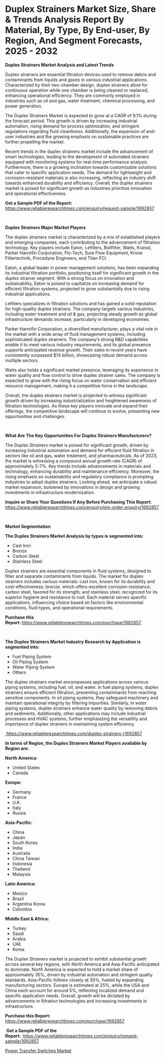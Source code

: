 <p><h1>Duplex Strainers Market Size, Share & Trends Analysis Report By Material, By Type, By End-user, By Region, And Segment Forecasts, 2025 - 2032</h1></p><p><strong>Duplex Strainers Market Analysis and Latest Trends</strong></p>
<p><p>Duplex strainers are essential filtration devices used to remove debris and contaminants from liquids and gases in various industrial applications. Characterized by their two-chamber design, duplex strainers allow for continuous operation while one chamber is being cleaned or replaced, enhancing operational efficiency. They are commonly employed in industries such as oil and gas, water treatment, chemical processing, and power generation.</p><p>The Duplex Strainers Market is expected to grow at a CAGR of 9.1% during the forecast period. This growth is driven by increasing industrial automation, rising demand for process optimization, and stringent regulations regarding fluid cleanliness. Additionally, the expansion of end-user industries and the growing emphasis on sustainable practices are further propelling the market.</p><p>Recent trends in the duplex strainers market include the advancement of smart technologies, leading to the development of automated strainers equipped with monitoring systems for real-time performance analysis. Furthermore, there is a growing inclination towards customizable solutions that cater to specific application needs. The demand for lightweight and corrosion-resistant materials is also increasing, reflecting an industry shift towards enhanced durability and efficiency. Overall, the duplex strainers market is poised for significant growth as industries prioritize innovation and operational effectiveness.</p></p>
<p><strong>Get a Sample PDF of the Report:&nbsp;</strong> <a href="https://www.reliableresearchtimes.com/enquiry/request-sample/1692857?utm_campaign=2007&utm_medium=2&utm_source=Github&utm_content=ia&utm_term=08012025&utm_id=duplex-strainers">https://www.reliableresearchtimes.com/enquiry/request-sample/1692857</a></p>
<p>&nbsp;</p>
<p><strong>Duplex Strainers Major Market Players</strong></p>
<p><p>The duplex strainers market is characterized by a mix of established players and emerging companies, each contributing to the advancement of filtration technology. Key players include Eaton, Lefilters, Bollfilter, Watts, Kraissl, Parker Hannifin Corporation, Flo-Tech, Sure Flow Equipment, Krone Filtertechnik, Procedyne Engineers, and Titan FCI. </p><p>Eaton, a global leader in power management solutions, has been expanding its industrial filtration portfolio, positioning itself for significant growth in the duplex strainer segment. With a strong focus on innovation and sustainability, Eaton is poised to capitalize on increasing demand for efficient filtration systems, projected to grow substantially due to rising industrial applications.</p><p>Lefilters specializes in filtration solutions and has gained a solid reputation for high-quality duplex strainers. The company targets various industries, including water treatment and oil & gas, projecting steady growth as global infrastructure demands increase, particularly in developing economies.</p><p>Parker Hannifin Corporation, a diversified manufacturer, plays a vital role in the market with a wide array of fluid management systems, including sophisticated duplex strainers. The company’s strong R&D capabilities enable it to meet various industry requirements, and its global presence supports anticipated revenue growth. Their sales in recent years have consistently surpassed $14 billion, showcasing robust demand across multiple sectors.</p><p>Watts also holds a significant market presence, leveraging its experience in water quality and flow control to drive duplex strainer sales. The company is expected to grow with the rising focus on water conservation and efficient resource management, making it a competitive force in the landscape.</p><p>Overall, the duplex strainers market is projected to witness significant growth driven by increasing industrialization and heightened awareness of filtration technologies. As these key players innovate and expand their offerings, the competitive landscape will continue to evolve, presenting new opportunities and challenges.</p></p>
<p>&nbsp;</p>
<p><strong>What Are The Key Opportunities For Duplex Strainers Manufacturers?</strong></p>
<p><p>The Duplex Strainers market is poised for significant growth, driven by increasing industrial automation and demand for efficient fluid filtration in sectors like oil and gas, water treatment, and pharmaceuticals. As of 2023, the market is witnessing a compound annual growth rate (CAGR) of approximately 5-7%. Key trends include advancements in materials and technology, enhancing durability and maintenance efficiency. Moreover, the rising emphasis on sustainability and regulatory compliance is prompting industries to adopt duplex strainers. Looking ahead, we anticipate a robust market expansion, bolstered by innovations in design and growing investments in infrastructure modernization.</p></p>
<p><strong>Inquire or Share Your Questions If Any Before Purchasing This Report:</strong> <a href="https://www.reliableresearchtimes.com/enquiry/pre-order-enquiry/1692857?utm_campaign=2007&utm_medium=2&utm_source=Github&utm_content=ia&utm_term=08012025&utm_id=duplex-strainers">https://www.reliableresearchtimes.com/enquiry/pre-order-enquiry/1692857</a></p>
<p>&nbsp;</p>
<p><strong>Market Segmentation</strong></p>
<p><strong>The Duplex Strainers Market Analysis by types is segmented into:</strong></p>
<p><ul><li>Cast Iron</li><li>Bronze</li><li>Carbon Steel</li><li>Stainless Steel</li></ul></p>
<p><p>Duplex strainers are essential components in fluid systems, designed to filter and separate contaminants from liquids. The market for duplex strainers includes various materials: cast iron, known for its durability and cost-effectiveness; bronze, which offers excellent corrosion resistance; carbon steel, favored for its strength; and stainless steel, recognized for its superior hygiene and resistance to rust. Each material serves specific applications, influencing choice based on factors like environmental conditions, fluid types, and operational requirements.</p></p>
<p><strong>Purchase this Report:&nbsp;</strong><a href="https://www.reliableresearchtimes.com/purchase/1692857?utm_campaign=2007&utm_medium=2&utm_source=Github&utm_content=ia&utm_term=08012025&utm_id=duplex-strainers">https://www.reliableresearchtimes.com/purchase/1692857</a></p>
<p>&nbsp;</p>
<p><strong>The Duplex Strainers Market Industry Research by Application is segmented into:</strong></p>
<p><ul><li>Fuel Piping System</li><li>Oil Piping System</li><li>Water Piping System</li><li>Others</li></ul></p>
<p><p>The duplex strainers market encompasses applications across various piping systems, including fuel, oil, and water. In fuel piping systems, duplex strainers ensure efficient filtration, preventing contaminants from reaching sensitive components. In oil piping systems, they safeguard machinery and maintain operational integrity by filtering impurities. Similarly, in water piping systems, duplex strainers enhance water quality by removing debris and sediments. Additionally, other applications may include industrial processes and HVAC systems, further emphasizing the versatility and importance of duplex strainers in maintaining system efficiency.</p></p>
<p><a href="https://www.reliableresearchtimes.com/duplex-strainers-r1692857?utm_campaign=2007&utm_medium=2&utm_source=Github&utm_content=ia&utm_term=08012025&utm_id=duplex-strainers">&nbsp;https://www.reliableresearchtimes.com/duplex-strainers-r1692857</a></p>
<p><strong>In terms of Region, the Duplex Strainers Market Players available by Region are:</strong></p>
<p>
    <p> <strong> North America: </strong>
        <ul>
            <li>United States</li>
            <li>Canada</li>
        </ul>
        </p> 
    <p> <strong> Europe: </strong>
        <ul>
            <li>Germany</li>
            <li>France</li>
            <li>U.K.</li>
            <li>Italy</li>
            <li>Russia</li>
        </ul>
        </p> 
    <p> <strong> Asia-Pacific: </strong>
        <ul>
            <li>China</li>
            <li>Japan</li>
            <li>South Korea</li>
            <li>India</li>
            <li>Australia</li>
            <li>China Taiwan</li>
            <li>Indonesia</li>
            <li>Thailand</li>
            <li>Malaysia</li>
        </ul>
        </p> 
    <p> <strong> Latin America: </strong>
        <ul>
            <li>Mexico</li>
            <li>Brazil</li>
            <li>Argentina Korea</li>
            <li>Colombia</li>
        </ul>
        </p> 
    <p> <strong> Middle East & Africa: </strong>
        <ul>
            <li>Turkey</li>
            <li>Saudi</li>
            <li>Arabia</li>
            <li>UAE</li>
            <li>Korea</li>
        </ul>
    </p>
    </p>
<p><p>The Duplex Strainers market is projected to exhibit substantial growth across several key regions, with North America and Asia-Pacific anticipated to dominate. North America is expected to hold a market share of approximately 35%, driven by industrial automation and stringent quality standards. Asia-Pacific follows closely at 30%, fueled by expanding manufacturing sectors. Europe is estimated at 25%, while the USA and China each account for around 5%, reflecting localized demand and specific application needs. Overall, growth will be dictated by advancements in filtration technologies and increasing investments in infrastructure.</p></p>
<p><strong>Purchase this Report: </strong><a href="https://www.reliableresearchtimes.com/purchase/1692857?utm_campaign=2007&utm_medium=2&utm_source=Github&utm_content=ia&utm_term=08012025&utm_id=duplex-strainers">https://www.reliableresearchtimes.com/purchase/1692857</a></p>
<p>&nbsp;<strong>Get a Sample PDF of the Report:&nbsp;&nbsp;</strong><a href="https://www.reliableresearchtimes.com/enquiry/request-sample/1692857?utm_campaign=2007&utm_medium=2&utm_source=Github&utm_content=ia&utm_term=08012025&utm_id=duplex-strainers">https://www.reliableresearchtimes.com/enquiry/request-sample/1692857</a></p>
<p><strong></strong></p>
<p><p><a href="https://github.com/provorikovar/Market-Research-Report-List-6/blob/main/power-transfer-switches-market.md?utm_campaign=2007&utm_medium=2&utm_source=Github&utm_content=ia&utm_term=08012025&utm_id=duplex-strainers">Power Transfer Switches Market</a></p></p>